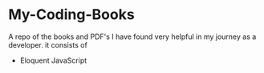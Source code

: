 # My-Coding-Books
A repo of the books and PDF's I have found very helpful in my journey as a developer. 
it consists of 
- Eloquent JavaScript 
